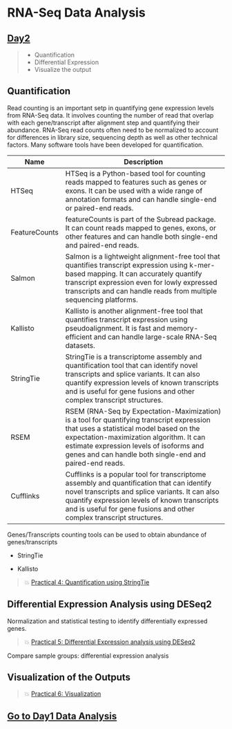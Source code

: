 # RNA-Seq Data Analysis

## [Day2](rna-seq-wes-data-analysis-day2.md)


> -  Quantification
> -  Differential Expression
> -  Visualize the output


## Quantification

Read counting is an important setp in quantifying gene expression levels from RNA-Seq data.  It involves counting the number of read that overlap with each gene/transcript after alignment step and quantifying their abundance.  RNA-Seq read counts often need to be normalized to account for differences in library size, sequencing depth as well as other technical factors.  Many software tools have been developed for quantification.

|Name|Description|
|----|----|
|HTSeq|HTSeq is a Python-based tool for counting reads mapped to features such as genes or exons. It can be used with a wide range of annotation formats and can handle single-end or paired-end reads.
|FeatureCounts|featureCounts is part of the Subread package. It can count reads mapped to genes, exons, or other features and can handle both single-end and paired-end reads.|
|Salmon|Salmon is a lightweight alignment-free tool that quantifies transcript expression using k-mer-based mapping. It can accurately quantify transcript expression even for lowly expressed transcripts and can handle reads from multiple sequencing platforms.|
|Kallisto|Kallisto is another alignment-free tool that quantifies transcript expression using pseudoalignment. It is fast and memory-efficient and can handle large-scale RNA-Seq datasets.|
|StringTie|StringTie is a transcriptome assembly and quantification tool that can identify novel transcripts and splice variants. It can also quantify expression levels of known transcripts and is useful for gene fusions and other complex transcript structures.|
|RSEM|RSEM (RNA-Seq by Expectation-Maximization) is a tool for quantifying transcript expression that uses a statistical model based on the expectation-maximization algorithm. It can estimate expression levels of isoforms and genes and can handle both single-end and paired-end reads.|
|Cufflinks|Cufflinks is a popular tool for transcriptome assembly and quantification that can identify novel transcripts and splice variants. It can also quantify expression levels of known transcripts and is useful for gene fusions and other complex transcript structures.|


Genes/Transcripts counting tools can be used to obtain abundance of genes/transcripts 

* StringTie 

* Kallisto

> :boom: [Practical 4: Quantification using StringTie](practical-expression-quantification.md)

## Differential Expression Analysis using DESeq2

Normalization and statistical testing to identify differentially expressed genes.

> :boom: [Practical 5: Differential Expression analysis using DESeq2](analyzing-RNA-seq-data-with-DESeq2.md)

Compare sample groups: differential expression analysis


## Visualization of the Outputs

> :boom: [Practical 6: Visualization](analyzing-RNA-seq-data-with-DESeq2-data-visualization.md)

## [Go to Day1 Data Analysis](rna-seq-wes-data-analysis-day1.md)
